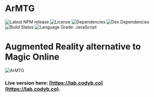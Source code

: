 ArMTG
========

![Latest NPM release][npm-badge]
![License][license-badge]
![Dependencies][dependencies-badge]
![Dev Dependencies][devDependencies-badge]
![Build Status](https://goo.gl/mYwr7u)
![Language Grade: JavaScript](https://goo.gl/SMkehA)

# Augmented Reality alternative to Magic Online

![ArMTG](https://i.postimg.cc/xChKswmV/ArMTG.png)

### Live version here: [https://lab.codyb.co](https://lab.codyb.co).


[npm-badge]: https://goo.gl/GKdS5t
[license-badge]: https://goo.gl/wcBRCg
[dependencies-badge]: https://goo.gl/gbCEnm
[devDependencies-badge]: https://goo.gl/UbqCPd

